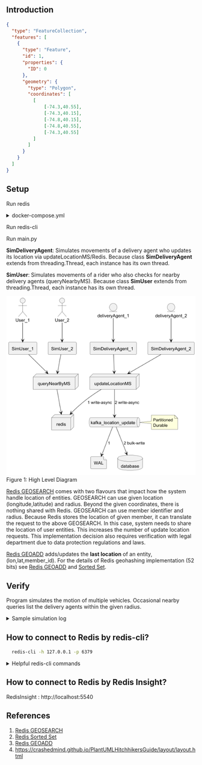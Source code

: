 Introduction
------------

```geojson
{
  "type": "FeatureCollection",
  "features": [
    {
      "type": "Feature",
      "id": 1,
      "properties": {
        "ID": 0
      },
      "geometry": {
        "type": "Polygon",
        "coordinates": [
          [
              [-74.3,40.55],
              [-74.3,40.15],
              [-74.8,40.15],
              [-74.8,40.55],
              [-74.3,40.55]
          ]
        ]
      }
    }
  ]
}
```

Setup
-----
Run redis

<details>
<summary>docker-compose.yml</summary>

<br>version: '3.8'
<br>services:
<br>  redis:
<br>    image: redis
<br>    ports:
<br>      - "6379:6379"
<br>    command: redis-server --protected-mode no

</details>


Run redis-cli

Run main.py

**SimDeliveryAgent**: Simulates movements of a delivery agent who updates its location via updateLocationMS/Redis. 
Because class **SimDeliveryAgent** extends from threading.Thread, each instance has its own thread. 

**SimUser**: Simulates movements of a rider who also checks for nearby delivery agents (queryNearbyMS). 
Because class **SimUser** extends from threading.Thread, each instance has its own thread. 

![](./docs/HLD-1.png)
Figure 1: High Level Diagram

[Redis GEOSEARCH](https://redis.io/docs/latest/commands/geosearch/) comes with two flavours that impact how the system handle location of entities.
GEOSEARCH can use given location (longitude,latitude) and radius. Beyond the given coordinates, there is nothing shared with Redis. 
GEOSEARCH can use member identifier and radius. Because Redis stores the location of given member, it can translate the request to the above GEOSEARCH. 
In this case, system needs to share the location of user entities. This increases the number of update location requests. 
This implementation decision also requires verification with legal department due to data protection regulations and laws.

[Redis GEOADD](https://redis.io/docs/latest/commands/geoadd/) adds/updates the **last location** of an entity, (lon,lat,member_id). 
For the details of Redis geohashing implementation (52 bits) see [Redis GEOADD](https://redis.io/docs/latest/commands/geoadd/) 
and [Sorted Set](https://redis.io/docs/latest/develop/data-types/sorted-sets/).

Verify
------
Program simulates the motion of multiple vehicles.
Occasional nearby queries list the delivery agents within the given radius.

<details>
<summary>Sample simulation log</summary>
[23:50:52] Step 3 of deliveryAgent-0 → Pos=(37.78775,-122.40731) 
<br>[23:50:52] Step 3 of deliveryAgent-1 → Pos=(37.78848,-122.40757) 
<br>[23:50:52] Step 3 of deliveryAgent-2 → Pos=(37.78757,-122.40685) 
<br>[23:51:02] Step 2 of user-0 → Pos=(37.78790,-122.40742,447.46) Nearby=[b'deliveryAgent-0', b'deliveryAgent-2', b'deliveryAgent-1']
<br>[23:51:02] Step 2 of user-1 → Pos=(37.78792,-122.40750,64.63) Nearby=[b'deliveryAgent-0', b'deliveryAgent-1']
<br>[23:51:02] Step 4 of deliveryAgent-1 → Pos=(37.78858,-122.40737) 
<br>[23:51:02] Step 4 of deliveryAgent-2 → Pos=(37.78750,-122.40680) 
<br>[23:51:02] Step 4 of deliveryAgent-0 → Pos=(37.78762,-122.40756) 
<br>[23:51:12] Step 5 of deliveryAgent-2 → Pos=(37.78769,-122.40678) 
<br>[23:51:12] Step 5 of deliveryAgent-1 → Pos=(37.78851,-122.40748) 
<br>[23:51:12] Step 5 of deliveryAgent-0 → Pos=(37.78773,-122.40749)
</details>


How to connect to Redis by redis-cli?
--
```bash
  redis-cli -h 127.0.0.1 -p 6379
```

<details>
<summary>Helpful redis-cli commands</summary>
<verbatim>
> KEYS d* <br>
> ZRANGE drivers 0 -1 <br>
> GEOPOS drivers deliveryAgent-0 <br>
> GEOPOS drivers deliveryAgent-1 <br>
> GEOPOS drivers deliveryAgent-2 <br>
> GEOHASH drivers deliveryAgent-0 <br>
> GEOHASH drivers deliveryAgent-1 <br>
> GEOHASH drivers deliveryAgent-2 <br>
> GEOSEARCH drivers FROM LONLAT -122.4 37.8 BYRADIUS 5000 M
<br>> GEOSEARCH drivers FROM LONLAT -122.4 37.8 BYRADIUS 5000 M WITHDIST WITHHASH WITHCOORD
<br>> GEOSEARCH drivers FROMMEMBER User-1 BYRADIUS 5000 M WITHDIST WITHHASH WITHCOORD
</verbatim>
</details>

How to connect to Redis by Redis Insight?
- 
RedisInsight : http://localhost:5540

References
----------
1. [Redis GEOSEARCH](https://redis.io/docs/latest/commands/geosearch/)
1. [Redis Sorted Set](https://redis.io/docs/latest/develop/data-types/sorted-sets/)
1. [Redis GEOADD](https://redis.io/docs/latest/commands/geoadd/)
1. https://crashedmind.github.io/PlantUMLHitchhikersGuide/layout/layout.html
